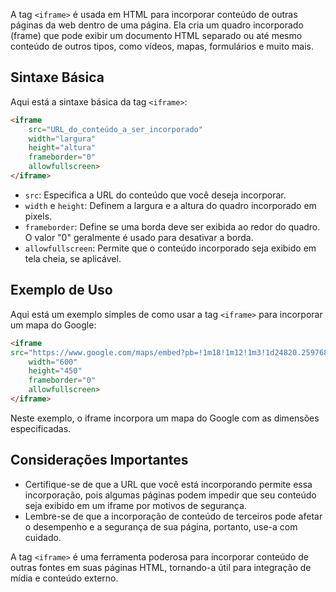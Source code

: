 A tag `<iframe>` é usada em HTML para incorporar conteúdo de outras páginas da web dentro de uma página. Ela cria um quadro incorporado (frame) que pode exibir um documento HTML separado ou até mesmo conteúdo de outros tipos, como vídeos, mapas, formulários e muito mais.

## Sintaxe Básica
Aqui está a sintaxe básica da tag `<iframe>`:

```html
<iframe 
	src="URL_do_conteúdo_a_ser_incorporado" 
	width="largura" 
	height="altura" 
	frameborder="0" 
	allowfullscreen>
</iframe>
```

- `src`: Especifica a URL do conteúdo que você deseja incorporar.
- `width` e `height`: Definem a largura e a altura do quadro incorporado em pixels.
- `frameborder`: Define se uma borda deve ser exibida ao redor do quadro. O valor "0" geralmente é usado para desativar a borda.
- `allowfullscreen`: Permite que o conteúdo incorporado seja exibido em tela cheia, se aplicável.

## Exemplo de Uso
Aqui está um exemplo simples de como usar a tag `<iframe>` para incorporar um mapa do Google:

```html
<iframe 
src="https://www.google.com/maps/embed?pb=!1m18!1m12!1m3!1d24820.259768876927!2d-122.41941573463922!3d37.77492949040869!2m3!1f0!2f0!3f0!3m2!1i1024!2i768!4f13.1!3m3!1m2!1s0x80859a6d00690021%3A0x4a501367f076adff!2sSan%20Francisco%2C%20CA%2C%20USA!5e0!3m2!1sen!2suk!4v1615498909998!5m2!1sen!2suk" 
	width="600" 
	height="450" 
	frameborder="0" 
	allowfullscreen>
</iframe>
```

Neste exemplo, o iframe incorpora um mapa do Google com as dimensões especificadas.

## Considerações Importantes
- Certifique-se de que a URL que você está incorporando permite essa incorporação, pois algumas páginas podem impedir que seu conteúdo seja exibido em um iframe por motivos de segurança.
- Lembre-se de que a incorporação de conteúdo de terceiros pode afetar o desempenho e a segurança de sua página, portanto, use-a com cuidado.

A tag `<iframe>` é uma ferramenta poderosa para incorporar conteúdo de outras fontes em suas páginas HTML, tornando-a útil para integração de mídia e conteúdo externo.
